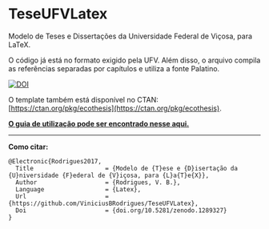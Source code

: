 # TeseUFVLatex
Modelo de Teses e Dissertações da Universidade Federal de Viçosa, para LaTeX.

O código já está no formato exigido pela UFV. Além disso, o arquivo compila as referências separadas por capítulos e utiliza a fonte Palatino.

[![DOI](https://zenodo.org/badge/DOI/10.5281/zenodo.1289327.svg)](https://doi.org/10.5281/zenodo.1289327)

O template também está disponível no CTAN: [https://ctan.org/pkg/ecothesis](https://ctan.org/pkg/ecothesis).

[**O guia de utilização pode ser encontrado nesse aqui.**](https://github.com/ViniciusBRodrigues/TeseUFVLatex/blob/master/ecothesis.pdf)

---

**Como citar:**

```
@Electronic{Rodrigues2017,
  Title                    = {Modelo de {T}ese e {D}isertação da {U}niversidade {F}ederal de {V}içosa, para {L}a{T}e{X}},
  Author                   = {Rodrigues, V. B.},
  Language                 = {Latex},
  Url                      = {https://github.com/ViniciusBRodrigues/TeseUFVLatex},
  Doi                      = {doi.org/10.5281/zenodo.1289327}
}
```
